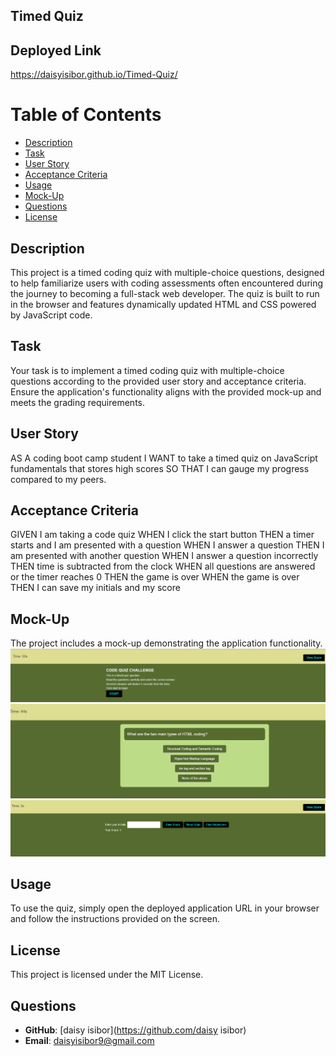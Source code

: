 ## Timed Quiz

 ## Deployed Link

https://daisyisibor.github.io/Timed-Quiz/
 
# Table of Contents
- [Description](#description)
- [Task](#task)
- [User Story](#user-story)
- [Acceptance Criteria](#acceptance-criteria)
- [Usage](#usage)
- [Mock-Up](#Mock-up)
- [Questions](#questions)
- [License](#license)


## Description

This project is a timed coding quiz with multiple-choice questions, designed to help familiarize users with coding assessments often encountered during the journey to becoming a full-stack web developer. The quiz is built to run in the browser and features dynamically updated HTML and CSS powered by JavaScript code.

## Task
Your task is to implement a timed coding quiz with multiple-choice questions according to the provided user story and acceptance criteria. Ensure the application's functionality aligns with the provided mock-up and meets the grading requirements.

## User Story
AS A coding boot camp student
I WANT to take a timed quiz on JavaScript fundamentals that stores high scores
SO THAT I can gauge my progress compared to my peers.


## Acceptance Criteria
GIVEN I am taking a code quiz
WHEN I click the start button
THEN a timer starts and I am presented with a question
WHEN I answer a question
THEN I am presented with another question
WHEN I answer a question incorrectly
THEN time is subtracted from the clock
WHEN all questions are answered or the timer reaches 0
THEN the game is over
WHEN the game is over
THEN I can save my initials and my score


## Mock-Up
The project includes a mock-up demonstrating the application functionality.
![alt text](<images/start page.png>)
![alt text](images/question-page.png)
![alt text](images/quiz-end.png)


## Usage
To use the quiz, simply open the deployed application URL in your browser and follow the instructions provided on the screen.


## License
This project is licensed under the MIT License.

## Questions

- **GitHub**: [daisy isibor](https://github.com/daisy isibor)
- **Email**: daisyisibor9@gmail.com

